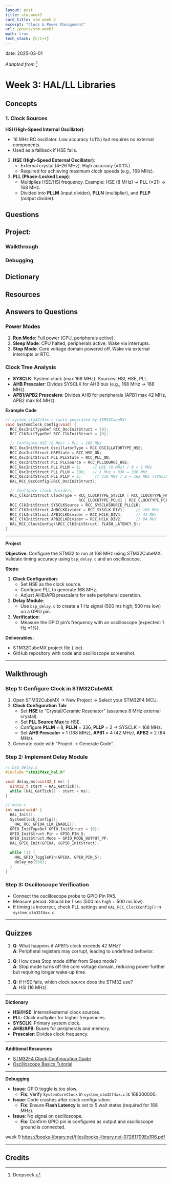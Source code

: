 ```yaml
---
layout: post
title: stm-week3
card_title: stm week 3
excerpt: "Clock & Power Management"
url: /posts/stm-week3
math: true
tech_stack: [C/C++]
---
```


date: 2025-03-01

*Adapted from [^1]*

# Week 3: HAL/LL Libraries

## Concepts

### 1. Clock Sources
**HSI (High-Speed Internal Oscillator)**:
- 16 MHz RC oscillator. Low accuracy (±1%) but requires no external components.
- Used as a fallback if HSE fails.
2. **HSE (High-Speed External Oscillator)**:  
   - External crystal (4–26 MHz). High accuracy (±0.1%).  
   - Required for achieving maximum clock speeds (e.g., 168 MHz).  
3. **PLL (Phase-Locked Loop)**:  
   - Multiplies HSE/HSI frequency. Example: HSE (8 MHz) → PLL (×21) → 168 MHz.  
   - Divided into **PLLM** (input divider), **PLLN** (multiplier), and **PLLP** (output divider).  


## Questions

## Project:

### Walkthrough

### Debugging

## Dictionary

## Resources

## Answers to Questions


### **Power Modes**  
1. **Run Mode**: Full power (CPU, peripherals active).  
2. **Sleep Mode**: CPU halted, peripherals active. Wake via interrupts.  
3. **Stop Mode**: Core voltage domain powered off. Wake via external interrupts or RTC.  

### **Clock Tree Analysis**  
- **SYSCLK**: System clock (max 168 MHz). Sources: HSI, HSE, PLL.  
- **AHB Prescaler**: Divides SYSCLK for AHB bus (e.g., 168 MHz → 168 MHz).  
- **APB1/APB2 Prescalers**: Divides AHB for peripherals (APB1 max 42 MHz, APB2 max 84 MHz).  

**Example Code**  
```c  
// system_stm32f4xx.c (auto-generated by STM32CubeMX)  
void SystemClock_Config(void) {  
  RCC_OscInitTypeDef RCC_OscInitStruct = {0};  
  RCC_ClkInitTypeDef RCC_ClkInitStruct = {0};  

  // Configure HSE (8 MHz) → PLL → 168 MHz  
  RCC_OscInitStruct.OscillatorType = RCC_OSCILLATORTYPE_HSE;  
  RCC_OscInitStruct.HSEState = RCC_HSE_ON;  
  RCC_OscInitStruct.PLL.PLLState = RCC_PLL_ON;  
  RCC_OscInitStruct.PLL.PLLSource = RCC_PLLSOURCE_HSE;  
  RCC_OscInitStruct.PLL.PLLM = 8;     // HSE (8 MHz) / 8 = 1 MHz  
  RCC_OscInitStruct.PLL.PLLN = 336;   // 1 MHz × 336 = 336 MHz  
  RCC_OscInitStruct.PLL.PLLP = 2;      // 336 MHz / 2 = 168 MHz (SYSCLK)  
  HAL_RCC_OscConfig(&RCC_OscInitStruct);  

  // Configure clock dividers  
  RCC_ClkInitStruct.ClockType = RCC_CLOCKTYPE_SYSCLK | RCC_CLOCKTYPE_HCLK |  
                                RCC_CLOCKTYPE_PCLK1 | RCC_CLOCKTYPE_PCLK2;  
  RCC_ClkInitStruct.SYSCLKSource = RCC_SYSCLKSOURCE_PLLCLK;  
  RCC_ClkInitStruct.AHBCLKDivider = RCC_SYSCLK_DIV1;     // 168 MHz  
  RCC_ClkInitStruct.APB1CLKDivider = RCC_HCLK_DIV4;      // 42 MHz  
  RCC_ClkInitStruct.APB2CLKDivider = RCC_HCLK_DIV2;      // 84 MHz  
  HAL_RCC_ClockConfig(&RCC_ClkInitStruct, FLASH_LATENCY_5);  
}  
```  

---

**Project**  

**Objective**: Configure the STM32 to run at 168 MHz using STM32CubeMX. Validate timing accuracy using `bsp_delay.c` and an oscilloscope.  

**Steps**:  
1. **Clock Configuration**:  
   - Set HSE as the clock source.  
   - Configure PLL to generate 168 MHz.  
   - Adjust AHB/APB prescalers for safe peripheral operation.  
2. **Delay Module**:  
   - Use `bsp_delay.c` to create a 1 Hz signal (500 ms high, 500 ms low) on a GPIO pin.  
3. **Verification**:  
   - Measure the GPIO pin’s frequency with an oscilloscope (expected: 1 Hz ±1%).  

**Deliverables**:  
- STM32CubeMX project file (.ioc).  
- GitHub repository with code and oscilloscope screenshot.  

---

**Walkthrough**  
---  
### **Step 1: Configure Clock in STM32CubeMX**  
1. Open STM32CubeMX → New Project → Select your STM32F4 MCU.  
2. **Clock Configuration Tab**:  
   - Set **HSE** to “Crystal/Ceramic Resonator” (assumes 8 MHz external crystal).  
   - Set **PLL Source Mux** to HSE.  
   - Configure **PLLM** = 8, **PLLN** = 336, **PLLP** = 2 → SYSCLK = 168 MHz.  
   - Set **AHB Prescaler** = 1 (168 MHz), **APB1** = 4 (42 MHz), **APB2** = 2 (84 MHz).  
3. Generate code with “Project → Generate Code”.  

### **Step 2: Implement Delay Module**  
```c  
// bsp_delay.c  
#include "stm32f4xx_hal.h"  

void delay_ms(uint32_t ms) {  
  uint32_t start = HAL_GetTick();  
  while (HAL_GetTick() - start < ms);  
}  

// main.c  
int main(void) {  
  HAL_Init();  
  SystemClock_Config();  
  __HAL_RCC_GPIOA_CLK_ENABLE();  
  GPIO_InitTypeDef GPIO_InitStruct = {0};  
  GPIO_InitStruct.Pin = GPIO_PIN_5;  
  GPIO_InitStruct.Mode = GPIO_MODE_OUTPUT_PP;  
  HAL_GPIO_Init(GPIOA, &GPIO_InitStruct);  

  while (1) {  
    HAL_GPIO_TogglePin(GPIOA, GPIO_PIN_5);  
    delay_ms(500);  
  }  
}  
```  

### **Step 3: Oscilloscope Verification**  
- Connect the oscilloscope probe to GPIO Pin PA5.  
- Measure period: Should be 1 sec (500 ms high + 500 ms low).  
- If timing is incorrect, check PLL settings and `HAL_RCC_ClockConfig()` in `system_stm32f4xx.c`.  

---

**Quizzes**  
---  
1. **Q**: What happens if APB1’s clock exceeds 42 MHz?  
   **A**: Peripheral registers may corrupt, leading to undefined behavior.  

2. **Q**: How does Stop mode differ from Sleep mode?  
   **A**: Stop mode turns off the core voltage domain, reducing power further but requiring longer wake-up time.  

3. **Q**: If HSE fails, which clock source does the STM32 use?  
   **A**: HSI (16 MHz).  

---

**Dictionary**  
- **HSI/HSE**: Internal/external clock sources.  
- **PLL**: Clock multiplier for higher frequencies.  
- **SYSCLK**: Primary system clock.  
- **AHB/APB**: Buses for peripherals and memory.  
- **Prescaler**: Divides clock frequency.  

---

**Additional Resources**  
- [STM32F4 Clock Configuration Guide](https://www.st.com/resource/en/application_note/dm00119316.pdf)  
- [Oscilloscope Basics Tutorial](https://www.youtube.com/watch?v=u4zyptPLlJI)  

---

**Debugging**  
- **Issue**: GPIO toggle is too slow.  
  - **Fix**: Verify `SystemCoreClock` in `system_stm32f4xx.c` is 168000000.  
- **Issue**: Code crashes after clock configuration.  
  - **Fix**: Ensure **Flash Latency** is set to 5 wait states (required for 168 MHz).  
- **Issue**: No signal on oscilloscope.  
  - **Fix**: Confirm GPIO pin is configured as output and oscilloscope ground is connected.

week 9 https://books-library.net/files/books-library.net-07281709Ee1R6.pdf

---

## Credits

[^1]: Deepseek.
<!--Written by Jorge Porras (2025)-->